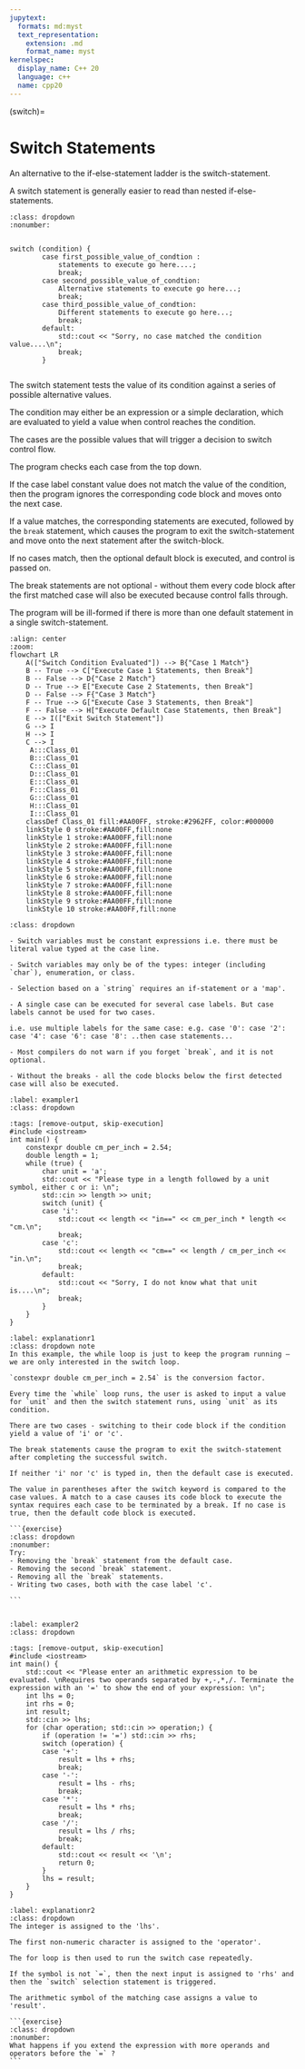 ```yaml
---
jupytext:
  formats: md:myst
  text_representation:
    extension: .md
    format_name: myst
kernelspec:
  display_name: C++ 20
  language: c++
  name: cpp20
---
```

(switch)=
# Switch Statements

An alternative to the if-else-statement ladder is the switch-statement.

A switch statement is generally easier to read than nested if-else-statements.

`````{syntax-start} The Syntax of the switch-statement:
:class: dropdown
:nonumber:
`````
```{code-block} c++

switch (condition) {
		case first_possible_value_of_condtion :
			statements to execute go here....;
			break;
		case second_possible_value_of_condtion:
			Alternative statements to execute go here...;
			break;
		case third_possible_value_of_condtion:
			Different statements to execute go here...;
			break;
		default:
			std::cout << "Sorry, no case matched the condition value....\n";
			break;
		}

```
`````{syntax-end}
`````
The switch statement tests the value of its condition against a series of possible alternative values.

The condition may either be an expression or a simple declaration, which are evaluated to yield a value when control reaches the condition. 

The cases are the possible values that will trigger a decision to switch control flow.

The program checks each case from the top down.

If the case label constant value does not match the value of the condition, then the program ignores the corresponding code block and moves onto the next case. 

If a value matches, the corresponding statements are executed, followed by the `break` statement, which causes the program to exit the switch-statement and move onto the next statement after the switch-block.

If no cases match, then the optional default block is executed, and control is passed on. 

The break statements are not optional - without them every code block after the first matched case will also be executed because control falls through.

The program will be ill-formed if there is more than one default statement in a single switch-statement.
```{mermaid}
:align: center
:zoom:
flowchart LR
    A(["Switch Condition Evaluated"]) --> B{"Case 1 Match"}
    B -- True --> C["Execute Case 1 Statements, then Break"]
    B -- False --> D{"Case 2 Match"}
    D -- True --> E["Execute Case 2 Statements, then Break"]
    D -- False --> F{"Case 3 Match"}
    F -- True --> G["Execute Case 3 Statements, then Break"]
    F -- False --> H["Execute Default Case Statements, then Break"]
    E --> I(["Exit Switch Statement"])
    G --> I
    H --> I
    C --> I
     A:::Class_01
     B:::Class_01
     C:::Class_01
     D:::Class_01
     E:::Class_01
     F:::Class_01
     G:::Class_01
     H:::Class_01
     I:::Class_01
    classDef Class_01 fill:#AA00FF, stroke:#2962FF, color:#000000
    linkStyle 0 stroke:#AA00FF,fill:none
    linkStyle 1 stroke:#AA00FF,fill:none
    linkStyle 2 stroke:#AA00FF,fill:none
    linkStyle 3 stroke:#AA00FF,fill:none
    linkStyle 4 stroke:#AA00FF,fill:none
    linkStyle 5 stroke:#AA00FF,fill:none
    linkStyle 6 stroke:#AA00FF,fill:none
    linkStyle 7 stroke:#AA00FF,fill:none
    linkStyle 8 stroke:#AA00FF,fill:none
    linkStyle 9 stroke:#AA00FF,fill:none
    linkStyle 10 stroke:#AA00FF,fill:none
```
```{admonition} Switch Rules
:class: dropdown

- Switch variables must be constant expressions i.e. there must be literal value typed at the case line.

- Switch variables may only be of the types: integer (including `char`), enumeration, or class.

- Selection based on a `string` requires an if-statement or a 'map'.

- A single case can be executed for several case labels. But case labels cannot be used for two cases.

i.e. use multiple labels for the same case: e.g. case '0': case '2': case '4': case '6': case '8': ..then case statements...

- Most compilers do not warn if you forget `break`, and it is not optional.

- Without the breaks - all the code blocks below the first detected case will also be executed.
```


`````{code_example-start}
:label: exampler1
:class: dropdown
`````
````{code-cell}  c++
:tags: [remove-output, skip-execution]
#include <iostream>
int main() {
	constexpr double cm_per_inch = 2.54;
	double length = 1;
	while (true) {
		char unit = 'a';
		std::cout << "Please type in a length followed by a unit symbol, either c or i: \n";
		std::cin >> length >> unit;
		switch (unit) {
		case 'i':
			std::cout << length << "in==" << cm_per_inch * length << "cm.\n";
			break;
		case 'c':
			std::cout << length << "cm==" << length / cm_per_inch << "in.\n";
			break;
		default:
			std::cout << "Sorry, I do not know what that unit is....\n";
			break;
		}
	}
}
````
````{code_explanation} exampler1
:label: explanationr1
:class: dropdown note
In this example, the while loop is just to keep the program running – we are only interested in the switch loop.

`constexpr double cm_per_inch = 2.54` is the conversion factor.

Every time the `while` loop runs, the user is asked to input a value for `unit` and then the switch statement runs, using `unit` as its condition.

There are two cases - switching to their code block if the condition yield a value of 'i' or 'c'.

The break statements cause the program to exit the switch-statement after completing the successful switch.

If neither 'i' nor 'c' is typed in, then the default case is executed.

The value in parentheses after the switch keyword is compared to the case values. A match to a case causes its code block to execute the syntax requires each case to be terminated by a break. If no case is true, then the default code block is executed. 

```{exercise}
:class: dropdown
:nonumber:
Try:
- Removing the `break` statement from the default case. 
- Removing the second `break` statement.
- Removing all the `break` statements.
- Writing two cases, both with the case label 'c'.

```
````
`````{code_example-end}
`````

`````{code_example-start}
:label: exampler2
:class: dropdown
`````
````{code-cell}  c++
:tags: [remove-output, skip-execution]
#include <iostream>
int main() {
	std::cout << "Please enter an arithmetic expression to be evaluated. \nRequires two operands separated by +,-,*,/. Terminate the expression with an '=' to show the end of your expression: \n";
	int lhs = 0;
	int rhs = 0;
	int result;
	std::cin >> lhs;
	for (char operation; std::cin >> operation;) { 
		if (operation != '=') std::cin >> rhs;
		switch (operation) {
		case '+':
			result = lhs + rhs;
			break;
		case '-':
			result = lhs - rhs;
			break;
		case '*':
			result = lhs * rhs;
			break;
		case '/':
			result = lhs / rhs;
			break;
		default:
			std::cout << result << '\n';
			return 0;
		}
		lhs = result;
	}
}
````
````{code_explanation} exampler2
:label: explanationr2
:class: dropdown
The integer is assigned to the 'lhs'.

The first non-numeric character is assigned to the 'operator'.

The for loop is then used to run the switch case repeatedly.

If the symbol is not `=`, then the next input is assigned to 'rhs' and then the `switch` selection statement is triggered.

The arithmetic symbol of the matching case assigns a value to 'result'.

```{exercise}
:class: dropdown
:nonumber:
What happens if you extend the expression with more operands and operators before the `=` ?
```
````
`````{code_example-end}
`````

